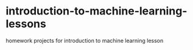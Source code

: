# introduction-to-machine-learning-lessons
homework projects for introduction to machine learning lesson

